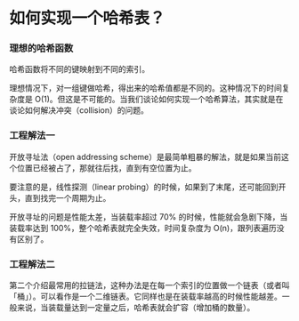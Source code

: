 # 如何实现一个哈希表？

### 理想的哈希函数

哈希函数将不同的键映射到不同的索引。

理想情况下，对一组键做哈希，得出来的哈希值都是不同的。这种情况下的时间复杂度是 O(1)。但这是不可能的。当我们谈论如何实现一个哈希算法，其实就是在谈论如何解决冲突（collision）的问题。

### 工程解法一

开放寻址法（open addressing scheme）是最简单粗暴的解法，就是如果当前这个位置已经被占了，那就往后找，直到有空位置为止。

要注意的是，线性探测（linear probing）的时候，如果到了末尾，还可能回到开头，直到找完一个周期为止。

开放寻址的问题是性能太差，当装载率超过 70% 的时候，性能就会急剧下降，当装载率达到 100%，整个哈希表就完全失效，时间复杂度为 O(n)，跟列表遍历没有区别了。

### 工程解法二

第二个介绍最常用的拉链法，这种办法是在每一个索引的位置做一个链表（或者叫「桶」）。可以看作是一个二维链表。它同样也是在装载率越高的时候性能越差。一般来说，当装载量达到一定量之后，哈希表就会扩容（增加桶的数量）。